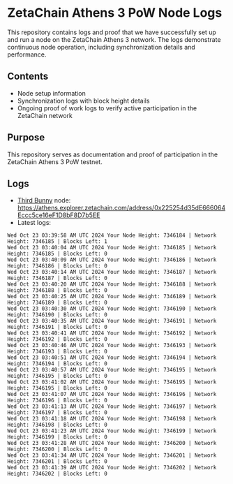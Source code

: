 # ZetaChain Athens 3 PoW Node Logs
This repository contains logs and proof that we have successfully set up and run a node on the ZetaChain Athens 3 network. The logs demonstrate continuous node operation, including synchronization details and performance.

## Contents
- Node setup information
- Synchronization logs with block height details
- Ongoing proof of work logs to verify active participation in the ZetaChain network

## Purpose
This repository serves as documentation and proof of participation in the ZetaChain Athens 3 PoW testnet.

## Logs

- [Third Bunny](https://thirdbunny.xyz/) node: https://athens.explorer.zetachain.com/address/0x225254d35dE666064Eccc5ce16eF1D8bF8D7b5EE
- Latest logs:
```
Wed Oct 23 03:39:58 AM UTC 2024 Your Node Height: 7346184 | Network Height: 7346185 | Blocks Left: 1
Wed Oct 23 03:40:04 AM UTC 2024 Your Node Height: 7346185 | Network Height: 7346185 | Blocks Left: 0
Wed Oct 23 03:40:09 AM UTC 2024 Your Node Height: 7346186 | Network Height: 7346186 | Blocks Left: 0
Wed Oct 23 03:40:14 AM UTC 2024 Your Node Height: 7346187 | Network Height: 7346187 | Blocks Left: 0
Wed Oct 23 03:40:20 AM UTC 2024 Your Node Height: 7346188 | Network Height: 7346188 | Blocks Left: 0
Wed Oct 23 03:40:25 AM UTC 2024 Your Node Height: 7346189 | Network Height: 7346189 | Blocks Left: 0
Wed Oct 23 03:40:30 AM UTC 2024 Your Node Height: 7346190 | Network Height: 7346190 | Blocks Left: 0
Wed Oct 23 03:40:35 AM UTC 2024 Your Node Height: 7346191 | Network Height: 7346191 | Blocks Left: 0
Wed Oct 23 03:40:41 AM UTC 2024 Your Node Height: 7346192 | Network Height: 7346192 | Blocks Left: 0
Wed Oct 23 03:40:46 AM UTC 2024 Your Node Height: 7346193 | Network Height: 7346193 | Blocks Left: 0
Wed Oct 23 03:40:51 AM UTC 2024 Your Node Height: 7346194 | Network Height: 7346194 | Blocks Left: 0
Wed Oct 23 03:40:57 AM UTC 2024 Your Node Height: 7346195 | Network Height: 7346195 | Blocks Left: 0
Wed Oct 23 03:41:02 AM UTC 2024 Your Node Height: 7346195 | Network Height: 7346195 | Blocks Left: 0
Wed Oct 23 03:41:07 AM UTC 2024 Your Node Height: 7346196 | Network Height: 7346196 | Blocks Left: 0
Wed Oct 23 03:41:13 AM UTC 2024 Your Node Height: 7346197 | Network Height: 7346197 | Blocks Left: 0
Wed Oct 23 03:41:18 AM UTC 2024 Your Node Height: 7346198 | Network Height: 7346198 | Blocks Left: 0
Wed Oct 23 03:41:23 AM UTC 2024 Your Node Height: 7346199 | Network Height: 7346199 | Blocks Left: 0
Wed Oct 23 03:41:28 AM UTC 2024 Your Node Height: 7346200 | Network Height: 7346200 | Blocks Left: 0
Wed Oct 23 03:41:34 AM UTC 2024 Your Node Height: 7346201 | Network Height: 7346201 | Blocks Left: 0
Wed Oct 23 03:41:39 AM UTC 2024 Your Node Height: 7346202 | Network Height: 7346202 | Blocks Left: 0
```
